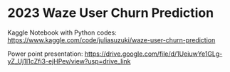 # 2023 Waze User Churn Prediction

Kaggle Notebook with Python codes: https://www.kaggle.com/code/juliasuzuki/waze-user-churn-prediction

Power point presentation: https://drive.google.com/file/d/1UeiuwYe1GLg-yZ_Uj1I1cZfi3-ejHPev/view?usp=drive_link
